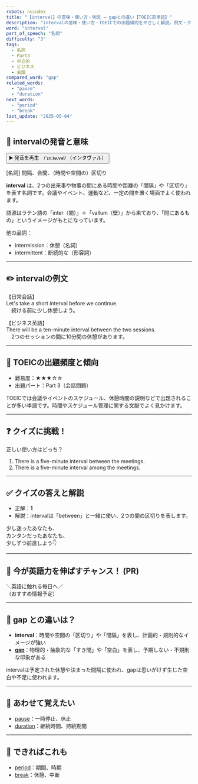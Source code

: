 ```yaml
---
robots: noindex
title: "【interval】の意味・使い方・例文 ― gapとの違い【TOEIC英単語】"
description: "intervalの意味・使い方・TOEICでの出題傾向をやさしく解説。例文・クイズ付きでgapとの違いもわかりやすく学べます。"
word: "interval"
part_of_speech: "名詞"
difficulty: "3"
tags:
  - 名詞
  - Part3
  - 中立的
  - ビジネス
  - 会議
compared_word: "gap"
related_words:
  - "pause"
  - "duration"
next_words:
  - "period"
  - "break"
last_update: "2025-05-04"
---
```


## 🔰 intervalの発音と意味

<button class="play-audio" onclick="playTTS('interval')">
  <span class="play-audio-main">
    ▶️ 発音を再生　/ˈɪn.tə.vəl/
  </span>
  <span class="play-audio-sub">
    （インタヴァル）
  </span>
</button>

[名詞] 間隔、合間、（時間や空間の）区切り

**interval** は、2つの出来事や物事の間にある時間や距離の「間隔」や「区切り」を表す名詞です。会議やイベント、運動など、一定の間を置く場面でよく使われます。

語源はラテン語の「inter（間）」＋「vallum（壁）」から来ており、「間にあるもの」というイメージがもとになっています。

他の品詞：  
- intermission：休憩（名詞）
- intermittent：断続的な（形容詞）

---

## ✏️ intervalの例文

【日常会話】  
Let's take a short interval before we continue.  
　続ける前に少し休憩しよう。

【ビジネス英語】  
There will be a ten-minute interval between the two sessions.  
　2つのセッションの間に10分間の休憩があります。

---

## 🎯 TOEICの出題頻度と傾向

- 難易度：★★★☆☆
- 出題パート：Part 3（会話問題）

TOEICでは会議やイベントのスケジュール、休憩時間の説明などで出題されることが多い単語です。時間やスケジュール管理に関する文脈でよく見かけます。

---

## ❓ クイズに挑戦！

正しい使い方はどっち？

1. There is a five-minute interval between the meetings.  
2. There is a five-minute interval among the meetings.

---

## ✅ クイズの答えと解説

- 正解：**1**
- 解説：intervalは「between」と一緒に使い、2つの間の区切りを表します。

少し迷ったあなたも、  
カンタンだったあなたも、  
少しずつ前進しよう👇️

---

## 🚀 今が英語力を伸ばすチャンス！ (PR)

<div class="info-center">
＼英語に触れる毎日へ／<br>  
（おすすめ情報予定）
</div>

---

## 🤔  gap との違いは？

- **interval**：時間や空間の「区切り」や「間隔」を表し、計画的・規則的なイメージが強い
- **[gap](/word/gap/)**：物理的・抽象的な「すき間」や「空白」を表し、予期しない・不規則な印象がある

intervalは予定された休憩や決まった間隔に使われ、gapは思いがけず生じた空白や不足に使われます。

---

## 🧩 あわせて覚えたい

- [pause](/word/pause/)：一時停止、休止
- [duration](/word/duration/)：継続時間、持続期間

---

## 📖 できればこれも

- [period](/word/period/)：期間、時期
- [break](/word/break/)：休憩、中断

<!-- cvid: aid05_bid34 -->
